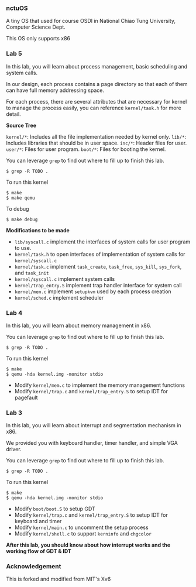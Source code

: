 ### nctuOS

A tiny OS that used for course OSDI in National Chiao Tung University, Computer Science Dept.

This OS only supports x86

### Lab 5

In this lab, you will learn about process management, basic scheduling and system calls.

In our design, each process contains a page directory so that each of them can have full memory addressing space.

For each process, there are several attributes that are necessary for kernel to manage the process easily, you can reference `kernel/task.h` for more detail. 

**Source Tree**

`kernel/*`: Includes all the file implementation needed by kernel only.
`lib/*`: Includes libraries that should be in user space.
`inc/*`: Header files for user.
`user/*`: Files for user program.
`boot/*`: Files for booting the kernel.

You can leverage `grep` to find out where to fill up to finish this lab.

`$ grep -R TODO .`

To run this kernel

    $ make
    $ make qemu

To debug

    $ make debug

**Modifications to be made**
- `lib/syscall.c` implement the interfaces of system calls for user program to use.
- `kernel/task.h` to open interfaces of implementation of system calls for `kernel/syscall.c`
- `kernel/task.c` implement `task_create`, `task_free`, `sys_kill`, `sys_fork`, and `task_init`
- `kernel/syscall.c` implement system calls
- `kernel/trap_entry.S` implement trap handler interface for system call
- `kernel/mem.c` implement `setupkvm` used by each process creation
- `kernel/sched.c` implement scheduler

### Lab 4

In this lab, you will learn about memory management in x86.

You can leverage `grep` to find out where to fill up to finish this lab.

`$ grep -R TODO .`

To run this kernel

    $ make
    $ qemu -hda kernel.img -monitor stdio

- Modify `kernel/mem.c` to implement the memory management functions
- Modify `kernel/trap.c` and `kernel/trap_entry.S` to setup IDT for pagefault


### Lab 3

In this lab, you will learn about interrupt and segmentation mechanism in x86.

We provided you with keyboard handler, timer handler, and simple VGA driver.

You can leverage `grep` to find out where to fill up to finish this lab.

`$ grep -R TODO .`

To run this kernel

    $ make
    $ qemu -hda kernel.img -monitor stdio

- Modify `boot/boot.S` to setup GDT
- Modify `kernel/trap.c` and `kernel/trap_entry.S` to setup IDT for keyboard and timer
- Modify `kernel/main.c` to uncomment the setup process
- Modify `kernel/shell.c` to support `kerninfo` and `chgcolor`

**After this lab, you should know about how interrupt works and the working flow of GDT & IDT**

### Acknowledgement

This is forked and modified from MIT's Xv6
